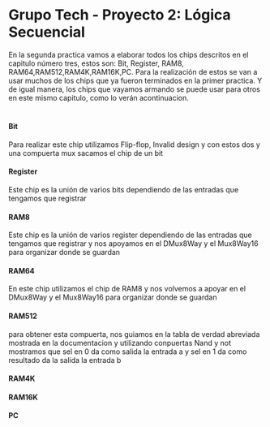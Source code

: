 # Grupo Tech - Proyecto 2: Lógica Secuencial

En la segunda practica vamos a elaborar todos los chips descritos en el capitulo número tres, estos son: Bit, Register, RAM8, RAM64,RAM512,RAM4K,RAM16K,PC. Para la realización de estos se van a usar muchos de los chips que ya fueron terminados en la primer practica. Y de igual manera, los chips que vayamos armando se puede usar para otros en este mismo capitulo, como lo verán acontinuacion.
#
#### Bit
Para realizar este chip utilizamos Flip-flop, Invalid design y con estos dos y una compuerta mux sacamos el chip de un bit

#### Register
Este chip es la unión de varios bits dependiendo de las entradas que tengamos que registrar

#### RAM8
Este chip es la unión de varios register dependiendo de las entradas que tengamos que registrar y nos apoyamos en el DMux8Way y el Mux8Way16 para organizar donde se guardan 

#### RAM64
En este chip utilizamos el chip de RAM8 y nos volvemos a apoyar en el DMux8Way y el Mux8Way16 para organizar donde se guardan

#### RAM512
para obtener esta compuerta, nos guiamos en la tabla de verdad abreviada mostrada en la documentacion y utilizando conpuertas Nand y not mostramos que sel en 0 da como salida la entrada a y sel en 1 da como resultado da la salida la entrada b
#### RAM4K
#### RAM16K
#### PC
